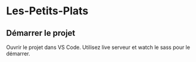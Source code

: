 # Les-Petits-Plats

## Démarrer le projet

Ouvrir le projet dans VS Code. Utilisez live serveur et watch le sass pour le démarrer.
